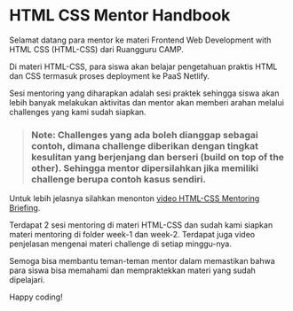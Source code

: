 # HTML CSS Mentor Handbook

Selamat datang para mentor ke materi Frontend Web Development with HTML CSS (HTML-CSS) dari Ruangguru CAMP.

Di materi HTML-CSS, para siswa akan belajar pengetahuan praktis HTML dan CSS termasuk proses deployment ke PaaS Netlify.

Sesi mentoring yang diharapkan adalah sesi praktek sehingga siswa akan lebih banyak melakukan aktivitas dan mentor akan memberi arahan melalui challenges yang kami sudah siapkan.

> ### **Note: Challenges yang ada boleh dianggap sebagai contoh, dimana challenge diberikan dengan tingkat kesulitan yang berjenjang dan berseri (build on top of the other). Sehingga mentor dipersilahkan jika memiliki challenge berupa contoh kasus sendiri.**

Untuk lebih jelasnya silahkan menonton [video HTML-CSS Mentoring Briefing](https://drive.google.com/file/d/1qwT25lN7Swuwc5HT1tPW7r1uwp2glC4W/view?usp=sharing).

Terdapat 2 sesi mentoring di materi HTML-CSS dan sudah kami siapkan materi mentoring di folder week-1 dan week-2. Terdapat juga video penjelasan mengenai materi challenge di setiap minggu-nya.

Semoga bisa membantu teman-teman mentor dalam memastikan bahwa para siswa bisa memahami dan mempraktekkan materi yang sudah dipelajari.

Happy coding!